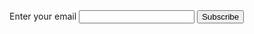 <form
  action="https://buttondown.email/api/emails/embed-subscribe/vinceimbat"
  method="post"
  target="popupwindow"
  onsubmit="window.open('https://buttondown.email/vinceimbat', 'popupwindow')"
  class="embeddable-buttondown-form"
>
  <label for="bd-email">Enter your email</label>
  <input type="email" name="email" id="bd-email" />
  
  <input type="submit" value="Subscribe" />
</form>